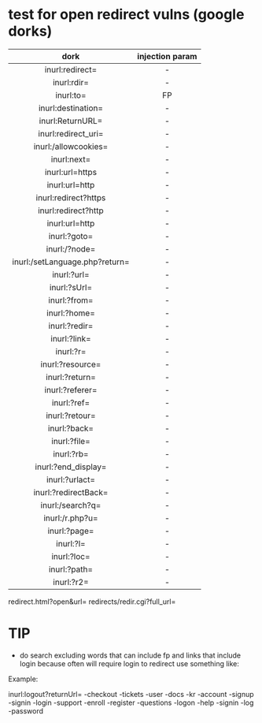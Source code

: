 # test for open redirect vulns (google dorks) 


| dork | injection param |
|:---:|:---:|
| inurl:redirect= | - |
| inurl:rdir=  | - |
| inurl:to=  | FP |
| inurl:destination= | - |
| inurl:ReturnURL=  | - |
| inurl:redirect_uri= | - |
| inurl:/allowcookies= | - |
| inurl:next= | - |
| inurl:url=https | - |
| inurl:url=http | - |
| inurl:redirect?https | - |
| inurl:redirect?http | - |
| inurl:url=http | - |
| inurl:?goto= | - |
| inurl:/?node= | - |
| inurl:/setLanguage.php?return= | - |
| inurl:?url= | - |
| inurl:?sUrl= | - |
| inurl:?from= | - |
| inurl:?home= | - |
| inurl:?redir= | - |
| inurl:?link= | - |
| inurl:?r= | - |
| inurl:?resource= | - |
| inurl:?return= | - |
| inurl:?referer= | - |
| inurl:?ref= | - |
| inurl:?retour= | - |
| inurl:?back= | - |
| inurl:?file= | - |
| inurl:?rb= | - |
| inurl:?end_display= | - |
| inurl:?urlact= | - |
| inurl:?redirectBack= | - |
| inurl:/search?q= | - |
| inurl:/r.php?u= | - |
| inurl:?page= | - |
| inurl:?l= | - |
| inurl:?loc= | - |
| inurl:?path= | - |
| inurl:?r2= | - |
redirect.html?open&url=
redirects/redir.cgi?full_url=


# TIP 
* do search excluding words that can include fp and links that include login because often will require login to redirect
use something like: 

Example: 

inurl:logout?returnUrl= -checkout -tickets -user -docs -kr  -account  -signup -signin -login -support -enroll -register -questions -logon -help -signin -log -password
